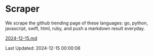 # Scraper

We scrape the github trending page of these languages: go, python, javascript, swift, html, ruby, and push a markdown result everyday.

[2024-12-15.md](https://github.com/henson/Scraper/blob/master/2024-12-15.md)

Last Updated: 2024-12-15 00:00:08